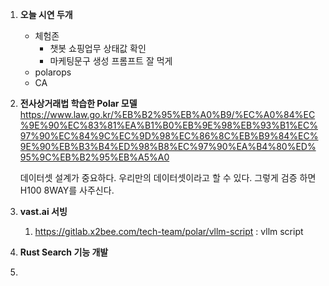 1. **오늘 시연 두개**
	- 체험존
		- 챗봇 쇼핑업무 상태값 확인
		- 마케팅문구 생성 프롬프트 잘 먹게
	- polarops
	- CA
2. **전사상거래법 학습한 Polar 모델**
	https://www.law.go.kr/%EB%B2%95%EB%A0%B9/%EC%A0%84%EC%9E%90%EC%83%81%EA%B1%B0%EB%9E%98%EB%93%B1%EC%97%90%EC%84%9C%EC%9D%98%EC%86%8C%EB%B9%84%EC%9E%90%EB%B3%B4%ED%98%B8%EC%97%90%EA%B4%80%ED%95%9C%EB%B2%95%EB%A5%A0
	
	데이터셋 설계가 중요하다.
	우리만의 데이터셋이라고 할 수 있다.
	그렇게 검증 하면 H100 8WAY를 사주신다.
3. **vast.ai 서빙**
	1. https://gitlab.x2bee.com/tech-team/polar/vllm-script : vllm script
4. **Rust Search 기능 개발**
5.